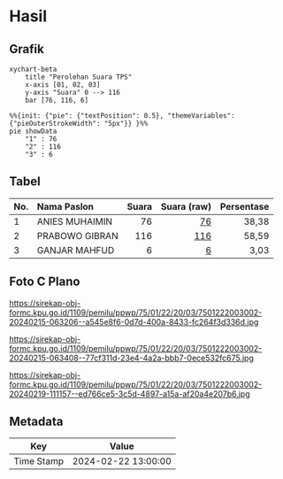 # Hasil

## Grafik

```mermaid
xychart-beta
    title "Perolehan Suara TPS"
    x-axis [01, 02, 03]
    y-axis "Suara" 0 --> 116
    bar [76, 116, 6]
```

```mermaid
%%{init: {"pie": {"textPosition": 0.5}, "themeVariables": {"pieOuterStrokeWidth": "5px"}} }%%
pie showData
    "1" : 76
    "2" : 116
    "3" : 6
```

## Tabel

| No. | Nama Paslon    | Suara | Suara (raw) | Persentase |
|:--- |:-------------- | -----:| -----------:| ----------:|
| 1   | ANIES MUHAIMIN | 76    | [76][p-1]   | 38,38      |
| 2   | PRABOWO GIBRAN | 116   | [116][p-2]  | 58,59      |
| 3   | GANJAR MAHFUD  | 6     | [6][p-3]    | 3,03       |


[p-1]: https://github.com/gigit-pemilu/pemilu-2024-75-gorontalo/blob/main/pilpres/hitung-suara/sub/75-gorontalo/sub/01-gorontalo/sub/22-talaga-jaya/sub/2003-luwoo/sub/002-tps/sub/paslon-1.txt
[p-2]: https://github.com/gigit-pemilu/pemilu-2024-75-gorontalo/blob/main/pilpres/hitung-suara/sub/75-gorontalo/sub/01-gorontalo/sub/22-talaga-jaya/sub/2003-luwoo/sub/002-tps/sub/paslon-2.txt
[p-3]: https://github.com/gigit-pemilu/pemilu-2024-75-gorontalo/blob/main/pilpres/hitung-suara/sub/75-gorontalo/sub/01-gorontalo/sub/22-talaga-jaya/sub/2003-luwoo/sub/002-tps/sub/paslon-3.txt

## Foto C Plano

https://sirekap-obj-formc.kpu.go.id/1109/pemilu/ppwp/75/01/22/20/03/7501222003002-20240215-063206--a545e8f6-0d7d-400a-8433-fc264f3d336d.jpg

https://sirekap-obj-formc.kpu.go.id/1109/pemilu/ppwp/75/01/22/20/03/7501222003002-20240215-063408--77cf311d-23e4-4a2a-bbb7-0ece532fc675.jpg

https://sirekap-obj-formc.kpu.go.id/1109/pemilu/ppwp/75/01/22/20/03/7501222003002-20240219-111157--ed766ce5-3c5d-4897-a15a-af20a4e207b6.jpg


## Metadata

| Key        | Value               |
| ---------- | ------------------- |
| Time Stamp | 2024-02-22 13:00:00 |



